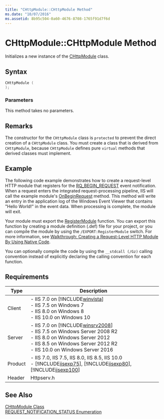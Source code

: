 ```yaml
---
title: "CHttpModule::CHttpModule Method"
ms.date: "10/07/2016"
ms.assetid: 8b95c504-0a60-4676-8708-1765f91d7f6d
---
```

# CHttpModule::CHttpModule Method
Initializes a new instance of the [CHttpModule](../../web-development-reference\native-code-api-reference/chttpmodule-class.md) class.  
  
## Syntax  
  
```cpp  
CHttpModule (  
);  
```  
  
### Parameters  
 This method takes no parameters.  
  
## Remarks  
 The constructor for the `CHttpModule` class is `protected` to prevent the direct creation of a `CHttpModule` class. You must create a class that is derived from `CHttpModule`, because `CHttpModule` defines pure `virtual` methods that derived classes must implement.  
  
## Example  
 The following code example demonstrates how to create a request-level HTTP module that registers for the [RQ_BEGIN_REQUEST](../../web-development-reference\native-code-api-reference/request-processing-constants.md) event notification. When a request enters the integrated request-processing pipeline, IIS will call the example module's [OnBeginRequest](../../web-development-reference\native-code-api-reference/chttpmodule-onbeginrequest-method.md) method. This method will write an entry in the application log of the Windows Event Viewer that contains "Hello World!" in the event data. When processing is complete, the module will exit.  
  
<!-- TODO: review snippet reference  [!CODE [CHttpModuleHelloWorldEventViewer#1](CHttpModuleHelloWorldEventViewer#1)]  -->  
  
 Your module must export the [RegisterModule](../../web-development-reference\native-code-api-reference/pfn-registermodule-function.md) function. You can export this function by creating a module definition (.def) file for your project, or you can compile the module by using the `/EXPORT:RegisterModule` switch. For more information, see [Walkthrough: Creating a Request-Level HTTP Module By Using Native Code](../../web-development-reference\native-code-development-overview\walkthrough-creating-a-request-level-http-module-by-using-native-code.md).  
  
 You can optionally compile the code by using the `__stdcall (/Gz)` calling convention instead of explicitly declaring the calling convention for each function.  
  
## Requirements  
  
|Type|Description|  
|----------|-----------------|  
|Client|-   IIS 7.0 on [!INCLUDE[winvista](../../wmi-provider/includes/winvista-md.md)]<br />-   IIS 7.5 on Windows 7<br />-   IIS 8.0 on Windows 8<br />-   IIS 10.0 on Windows 10|  
|Server|-   IIS 7.0 on [!INCLUDE[winsrv2008](../../wmi-provider/includes/winsrv2008-md.md)]<br />-   IIS 7.5 on Windows Server 2008 R2<br />-   IIS 8.0 on Windows Server 2012<br />-   IIS 8.5 on Windows Server 2012 R2<br />-   IIS 10.0 on Windows Server 2016|  
|Product|-   IIS 7.0, IIS 7.5, IIS 8.0, IIS 8.5, IIS 10.0<br />-   [!INCLUDE[iisexp75](../../web-development-reference/native-code-api-reference/includes/iisexp75-md.md)], [!INCLUDE[iisexp80](../../web-development-reference/native-code-api-reference/includes/iisexp80-md.md)], [!INCLUDE[iisexp100](../../web-development-reference/native-code-api-reference/includes/iisexp100-md.md)]|  
|Header|Httpserv.h|  
  
## See Also  
 [CHttpModule Class](../../web-development-reference\native-code-api-reference/chttpmodule-class.md)   
 [REQUEST_NOTIFICATION_STATUS Enumeration](../../web-development-reference\native-code-api-reference/request-notification-status-enumeration.md)
